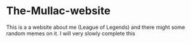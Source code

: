 # The-Mullac-website
This is a a website about me (League of Legends) and there might some random memes on it.
I will very slowly complete this
